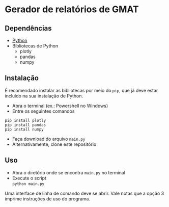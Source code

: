 # Gerador de relatórios de GMAT

## Dependências
* [Python](https://www.python.org/downloads/)
* Bibliotecas de Python
    * plotly
    * pandas
    * numpy  

## Instalação
É recomendado instalar as bibliotecas por meio do `pip`, que já deve estar incluído na sua instalação de Python.
* Abra o terminal (ex.: Powershell no Windows)
* Entre os seguintes comandos
```
pip install plotly
pip install pandas
pip install numpy
```
* Faça download do arquivo `main.py` 
* Alternativamente, clone este repositório

## Uso
* Abra o diretório onde se encontra `main.py` no terminal
* Execute o script  
`python main.py`  

Uma interface de linha de comando deve se abrir. Vale notas que a opção 3 imprime instruções de uso do programa.